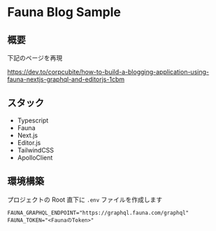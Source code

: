 # Fauna Blog Sample

## 概要

下記のページを再現

https://dev.to/corpcubite/how-to-build-a-blogging-application-using-fauna-nextjs-graphql-and-editorjs-1cbm

## スタック

- Typescript
- Fauna
- Next.js
- Editor.js
- TailwindCSS
- ApolloClient

## 環境構築

プロジェクトの Root 直下に `.env` ファイルを作成します

```
FAUNA_GRAPHQL_ENDPOINT="https://graphql.fauna.com/graphql"
FAUNA_TOKEN="<FaunaのToken>"
```

